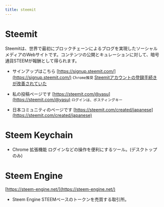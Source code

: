 ```yaml
---
title: steemit
---
```



# Steemit 
Steemitは、世界で最初にブロックチェーンによるブログを実現したソーシャルメディアのWebサイトです。コンテンツの公開とキュレーションに対して、暗号通貨STEEMが報酬として得られます。

* サインアップはこちら
 [https://signup.steemit.com/](https://signup.steemit.com/)
`Chrome推奨`
[Steemitアカウントの登録手続きが改善されていた](https://steemit.com/japanese/@yasu/4t27l6-steemit)

* 私の投稿ページです
 [https://steemit.com/@yasu](https://steemit.com/@yasu)
`ログインは、ポスティングキー`

* 日本コミュニティのページです
 [https://steemit.com/created/japanese](https://steemit.com/created/japanese)

# Steem Keychain
 [](https://chrome.google.com/webstore/detail/jhgnbkkipaallpehbohjmkbjofjdmeid)

* Chrome 拡張機能
ログインなどの操作を便利にするツール。(デスクトップのみ)

# Steem Engine
 [https://steem-engine.net/](https://steem-engine.net/)

* Steem Engine
 STEEMベースのトークンを売買する取引所。

